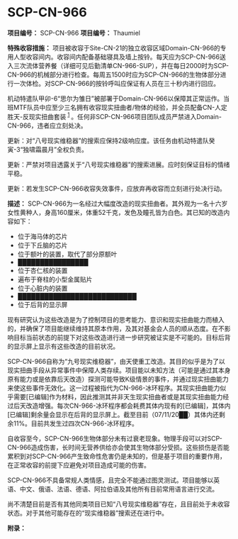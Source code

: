 # SCP-CN-966



**项目编号：** SCP-CN-966
**项目编号：** Thaumiel

**特殊收容措施：** 项目被收容于Site-CN-21的独立收容区域Domain-CN-966的专用人型收容间内。收容间内配备基础寝具及墙上按铃。每天应为SCP-CN-966送入三次流体营养餐（详细可见后勤清单CN-966-SUP），并在每日2000时为SCP-CN-966的机械部分进行检查。每周五1500时应为SCP-CN-966的生物体部分进行一次体检。对SCP-CN-966的按铃呼叫应保证有人员在三十秒内进行回应。

机动特遣队甲卯-6“思尔为雏日”被部署于Domain-CN-966以保障其正常运作。当班MTF队员中应至少三名拥有收容现实扭曲者/物体的经验，并全员配备CN-人定胜天-反现实扭曲套装<sup class='footnoteref'>
 <a shape='rect' class='footnoteref' id='footnoteref-1' href='javascript:;' onclick='WIKIDOT.page.utils.scrollToReference(&apos;footnote-1&apos;)'>1</a>
</sup>。任何非SCP-CN-966项目团队成员严禁进入Domain-CN-966，违者应立刻处决。

更新：对“八号现实维稳器”的搜索应保持2级响应度。该任务由机动特遣队癸寅-3“独啸霜晨月”全权负责。

更新：严禁对项目透露关于“八号现实维稳器”的搜索进展。应时刻保证目标的情绪平稳。

更新：若发生SCP-CN-966收容失效事件，应放弃再收容而立刻进行处决行动。

**描述：** SCP-CN-966为一名经过大幅度改造的现实扭曲者。其外观为一名十六岁女性黄种人，身高160厘米，体重52千克，发色及瞳孔皆为白色。其已知的改造内容如下：

- 位于海马体的芯片
- 位于下丘脑的芯片
- 位于额叶的装置，取代了部分原额叶
- ████████████████
- 位于杏仁核的装置
- 遍布于脊柱的小型金属贴片
- 位于心脏内的装置
- ███████████████████████████
- 位于后背的显示屏

现有研究认为这些改造是为了控制项目的思考能力、意识和现实扭曲能力而植入的，并确保了项目能继续维持其原本作用，及其对基金会人员的顺从态度。在不影响目标当前状态的前提下对这些改造进行进一步研究被证实是不可能的。目标后背的显示屏上显示有这些改造的目前状况。

SCP-CN-966自称为“九号现实维稳器”，由天使重工改造。其目的似乎是为了以现实扭曲手段从异常事件中保障人类存续。项目能以未知方法（可能是通过其本身原有能力或是依靠后天改造）探测可能导致K级情景的事件，并通过现实扭曲能力来使这些事件无效化。这一过程被指代为CN-966-冰环程序。其现实扭曲能力似乎需要[已编辑]作为材料，因此推测其并非天生现实扭曲者或是其现实扭曲能力经过后天改造增强。每次CN-966-冰环程序都会耗费其体内现有的[已编辑]，其体内[已编辑]剩余量会显示在后背的显示屏上。截至目前（07/11/20██）其体内还剩余11%。目前共发生过四次CN-966-冰环程序。

自收容至今，SCP-CN-966生物体部分未有过衰老现象。物理手段可以对SCP-CN-966造成伤害，长时间无营养供给亦会使其生物体部分受损。这些损伤是否能累积到对SCP-CN-966产生致命性危害仍是未知的，但是基于项目的重要作用，在正常收容的前提下应避免对项目造成可能的伤害。

SCP-CN-966不具备常规人类情感，且完全不能通过图灵测试。项目能够以英语、中文、俄语、法语、德语、阿拉伯语及其他所有目前常用语言进行交流。

尚不清楚目前是否有其他同类项目已知“八号现实维稳器”存在，且目前处于未收容状态。对于其他可能存在的“现实维稳器”搜索还在进行中。

**附录：** 













